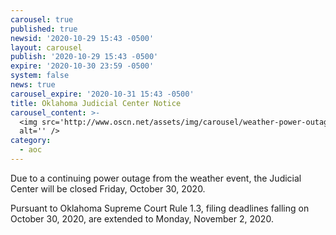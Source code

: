 ```yaml
---
carousel: true
published: true
newsid: '2020-10-29 15:43 -0500'
layout: carousel
publish: '2020-10-29 15:43 -0500'
expire: '2020-10-30 23:59 -0500'
system: false
news: true
carousel_expire: '2020-10-31 15:43 -0500'
title: Oklahoma Judicial Center Notice
carousel_content: >-
  <img src='http://www.oscn.net/assets/img/carousel/weather-power-outage.jpg'
  alt='' />
category:
  - aoc
---
```

Due to a continuing power outage from the weather event, the Judicial Center will be closed Friday, October 30, 2020.

Pursuant to Oklahoma Supreme Court Rule 1.3, filing deadlines falling on October 30, 2020, are extended to Monday, November 2, 2020.
